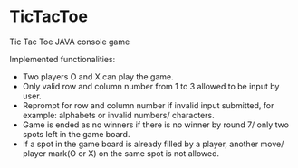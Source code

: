# TicTacToe
Tic Tac Toe JAVA console game

Implemented functionalities:

- Two players O and X can play the game.
- Only valid row and column number from 1 to 3 allowed to be input by user.
- Reprompt for row and column number if invalid input submitted, for example: alphabets or invalid numbers/ characters.
- Game is ended as no winners if there is no winner by round 7/ only two spots left in the game board.
- If a spot in the game board is already filled by a player, another move/ player mark(O or X) on the same spot is not allowed.
